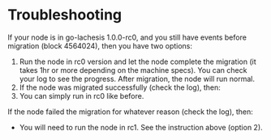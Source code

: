 # Troubleshooting

If your node is in go-lachesis 1.0.0-rc0, and you still have events before migration \(block 4564024\), then you have two options:

1. Run the node in rc0 version and let the node complete the migration \(it takes 1hr or more depending on the machine specs\). You can check your log to see the progress. After migration, the node will run normal.
2. If the node was migrated successfully \(check the log\), then:
3. You can simply run in rc0 like before.

If the node failed the migration for whatever reason \(check the log\), then:

* You will need to run the node in rc1. See the instruction above \(option 2\).

